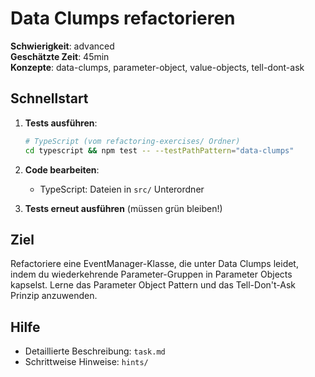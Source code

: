# Data Clumps refactorieren

**Schwierigkeit**: advanced  
**Geschätzte Zeit**: 45min  
**Konzepte**: data-clumps, parameter-object, value-objects, tell-dont-ask

## Schnellstart

1. **Tests ausführen**:
   ```bash
   # TypeScript (vom refactoring-exercises/ Ordner)  
   cd typescript && npm test -- --testPathPattern="data-clumps"
   ```

2. **Code bearbeiten**: 
   - TypeScript: Dateien in `src/` Unterordner

3. **Tests erneut ausführen** (müssen grün bleiben!)

## Ziel

Refactoriere eine EventManager-Klasse, die unter Data Clumps leidet, indem du wiederkehrende Parameter-Gruppen in Parameter Objects kapselst. Lerne das Parameter Object Pattern und das Tell-Don't-Ask Prinzip anzuwenden.

## Hilfe

- Detaillierte Beschreibung: `task.md`
- Schrittweise Hinweise: `hints/`